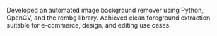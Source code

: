 Developed an automated image background remover using Python, OpenCV, and the rembg library.
Achieved clean foreground extraction suitable for e-commerce, design, and editing use cases.
